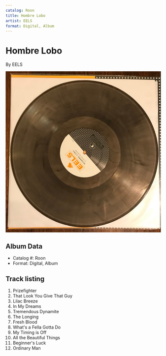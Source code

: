 ```yaml
---
catalog: Roon
title: Hombre Lobo
artist: EELS
format: Digital, Album
---
```


# Hombre Lobo

By EELS

![](../../assets/albumcovers/EELS-Hombre_Lobo.png)

## Album Data

- Catalog #: Roon
- Format: Digital, Album


## Track listing


1. Prizefighter
2. That Look You Give That Guy
3. Lilac Breeze
4. In My Dreams
5. Tremendous Dynamite
6. The Longing
7. Fresh Blood
8. What's a Fella Gotta Do
9. My Timing is Off
10. All the Beautiful Things
11. Beginner's Luck
12. Ordinary Man

